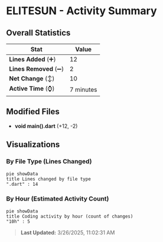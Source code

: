 # ELITESUN - Activity Summary 

## Overall Statistics

| Stat                   | Value                                                             |
| ---------------------- | ----------------------------------------------------------------- |
| **Lines Added** (➕)   | 12                                          |
| **Lines Removed** (➖) | 2                                        |
| **Net Change** (↕)    | 10                |
| **Active Time** (⌚)   | 7 minutes |


## Modified Files
- **void main().dart** (+12, -2)

## Visualizations

### By File Type (Lines Changed)

```mermaid
pie showData
title Lines changed by file type
".dart" : 14
```

### By Hour (Estimated Activity Count)

```mermaid
pie showData
title Coding activity by hour (count of changes)
"10h" : 5
```


> **Last Updated:** 3/26/2025, 11:02:31 AM
